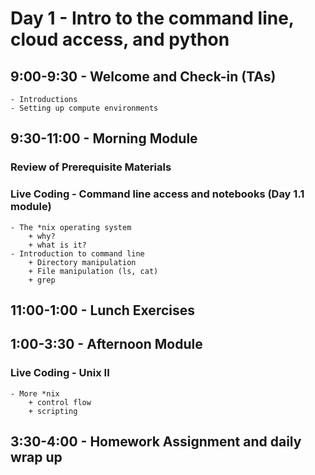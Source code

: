 Day 1 - Intro to the command line, cloud access, and python
===========================================================

## 9:00-9:30 - Welcome and Check-in (TAs)
    - Introductions
    - Setting up compute environments
    
## 9:30-11:00 - Morning Module

### Review of Prerequisite Materials

### Live Coding - Command line access and notebooks (Day 1.1 module)
    - The *nix operating system
        + why?
        + what is it?
    - Introduction to command line
        + Directory manipulation
        + File manipulation (ls, cat)
        + grep

## 11:00-1:00 - Lunch Exercises

## 1:00-3:30 - Afternoon Module
### Live Coding - Unix II
    - More *nix
        + control flow
        + scripting
    
## 3:30-4:00 - Homework Assignment and daily wrap up